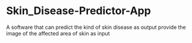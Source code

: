 # Skin_Disease-Predictor-App
A software that can predict the kind of skin disease as output provide the image of the affected area of skin as input

